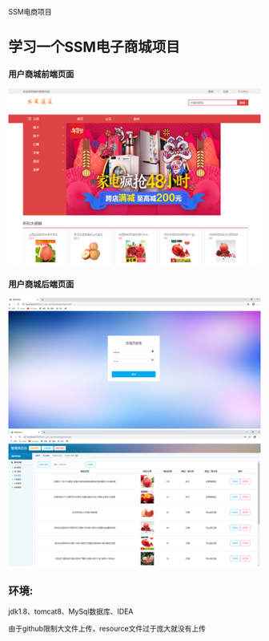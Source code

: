 
SSM电商项目

# 学习一个SSM电子商城项目

### 用户商城前端页面
![image](https://github.com/Xw3C/ssm_shoppingWeb/blob/master/1.PNG)
### 用户商城后端页面
![image](https://github.com/Xw3C/ssm_shoppingWeb/blob/master/3.PNG)
![image](https://github.com/Xw3C/ssm_shoppingWeb/blob/master/2.PNG)


## 环境:

jdk1.8、tomcat8、MySql数据库、IDEA

由于github限制大文件上传，resource文件过于庞大就没有上传
